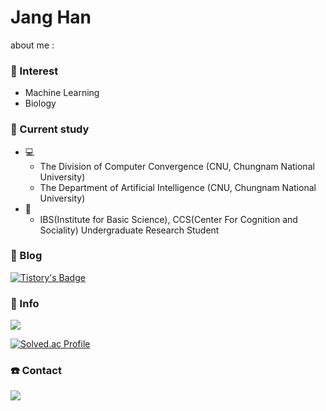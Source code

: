 # <b>Jang Han</b>

about me : 
### 💫 Interest
- Machine Learning
- Biology
 
### 📝 Current study
* 💻
   * The Division of Computer Convergence (CNU, Chungnam National University)
   * The Department of Artificial Intelligence (CNU, Chungnam National University)
* 🧠
   * IBS(Institute for Basic Science), CCS(Center For Cognition and Sociality) Undergraduate Research Student

### 📖 Blog
[![Tistory's Badge](https://github-readme-tistory-card.vercel.app/api/badge?name=Tous-Les-Jours&theme={vue})](https://janghan-kor.tistory.com)

### 🏃‍ Info
<img src="https://img.shields.io/badge/Python-3766AB?style=flat-square&logo=Python&logoColor=white"/>

<!-- [![Top Langs](https://github-readme-stats.vercel.app/api/top-langs/?username=janghana&layout=compact)](https://github.com/janghana/github-readme-stats) -->

[![Solved.ac Profile](http://mazassumnida.wtf/api/v2/generate_badge?boj=han001112)](https://solved.ac/han001112/)

### ☎️ Contact
<a href="mailto:janghan001112@gmail.com"><img src="https://img.shields.io/badge/Gmail-D0A9F5?style=flat-square&logo=Gmail&logoColor=white&link=mailto:janghan001112@gmail.com"/></a></p>

